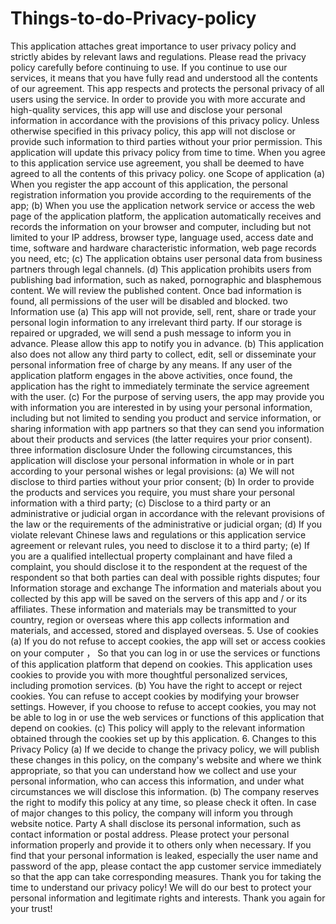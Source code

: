 # Things-to-do-Privacy-policy
This application attaches great importance to user privacy policy and strictly abides by relevant laws and regulations. Please read the privacy policy carefully before continuing to use. If you continue to use our services, it means that you have fully read and understood all the contents of our agreement. This app respects and protects the personal privacy of all users using the service. In order to provide you with more accurate and high-quality services, this app will use and disclose your personal information in accordance with the provisions of this privacy policy. Unless otherwise specified in this privacy policy, this app will not disclose or provide such information to third parties without your prior permission. This application will update this privacy policy from time to time. When you agree to this application service use agreement, you shall be deemed to have agreed to all the contents of this privacy policy. one Scope of application (a) When you register the app account of this application, the personal registration information you provide according to the requirements of the app; (b) When you use the application network service or access the web page of the application platform, the application automatically receives and records the information on your browser and computer, including but not limited to your IP address, browser type, language used, access date and time, software and hardware characteristic information, web page records you need, etc; (c) The application obtains user personal data from business partners through legal channels. (d) This application prohibits users from publishing bad information, such as naked, pornographic and blasphemous content. We will review the published content. Once bad information is found, all permissions of the user will be disabled and blocked. two Information use (a) This app will not provide, sell, rent, share or trade your personal login information to any irrelevant third party. If our storage is repaired or upgraded, we will send a push message to inform you in advance. Please allow this app to notify you in advance. (b) This application also does not allow any third party to collect, edit, sell or disseminate your personal information free of charge by any means. If any user of the application platform engages in the above activities, once found, the application has the right to immediately terminate the service agreement with the user. (c) For the purpose of serving users, the app may provide you with information you are interested in by using your personal information, including but not limited to sending you product and service information, or sharing information with app partners so that they can send you information about their products and services (the latter requires your prior consent). three information disclosure Under the following circumstances, this application will disclose your personal information in whole or in part according to your personal wishes or legal provisions: (a) We will not disclose to third parties without your prior consent; (b) In order to provide the products and services you require, you must share your personal information with a third party; (c) Disclose to a third party or an administrative or judicial organ in accordance with the relevant provisions of the law or the requirements of the administrative or judicial organ; (d) If you violate relevant Chinese laws and regulations or this application service agreement or relevant rules, you need to disclose it to a third party; (e) If you are a qualified intellectual property complainant and have filed a complaint, you should disclose it to the respondent at the request of the respondent so that both parties can deal with possible rights disputes; four Information storage and exchange The information and materials about you collected by this app will be saved on the servers of this app and / or its affiliates. These information and materials may be transmitted to your country, region or overseas where this app collects information and materials, and accessed, stored and displayed overseas. 5. Use of cookies (a) If you do not refuse to accept cookies, the app will set or access cookies on your computer ， So that you can log in or use the services or functions of this application platform that depend on cookies. This application uses cookies to provide you with more thoughtful personalized services, including promotion services. (b) You have the right to accept or reject cookies. You can refuse to accept cookies by modifying your browser settings. However, if you choose to refuse to accept cookies, you may not be able to log in or use the web services or functions of this application that depend on cookies. (c) This policy will apply to the relevant information obtained through the cookies set up by this application. 6. Changes to this Privacy Policy (a) If we decide to change the privacy policy, we will publish these changes in this policy, on the company's website and where we think appropriate, so that you can understand how we collect and use your personal information, who can access this information, and under what circumstances we will disclose this information. (b) The company reserves the right to modify this policy at any time, so please check it often. In case of major changes to this policy, the company will inform you through website notice. Party A shall disclose its personal information, such as contact information or postal address. Please protect your personal information properly and provide it to others only when necessary. If you find that your personal information is leaked, especially the user name and password of the app, please contact the app customer service immediately so that the app can take corresponding measures. Thank you for taking the time to understand our privacy policy! We will do our best to protect your personal information and legitimate rights and interests. Thank you again for your trust!
